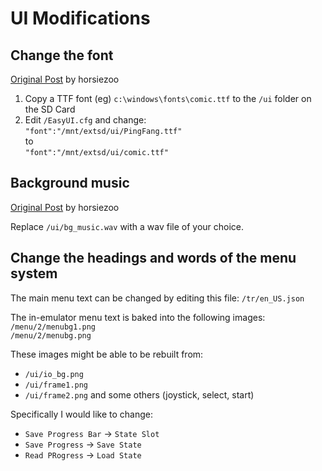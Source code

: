 # UI Modifications


## Change the font
[Original Post](https://github.com/nk64/GT4286/discussions/10) by horsiezoo

1. Copy a TTF font (eg) ```c:\windows\fonts\comic.ttf``` to the ```/ui``` folder on the SD Card 
2. Edit ```/EasyUI.cfg``` and change:  
    ```"font":"/mnt/extsd/ui/PingFang.ttf"```  
    to  
    ```"font":"/mnt/extsd/ui/comic.ttf"```

## Background music
[Original Post](https://github.com/nk64/GT4286/discussions/5#discussioncomment-11683578) by horsiezoo

Replace ```/ui/bg_music.wav``` with a wav file of your choice.


## Change the headings and words of the menu system
The main menu text can be changed by editing this file: ```/tr/en_US.json```

The in-emulator menu text is baked into the following images:  
```/menu/2/menubg1.png```  
```/menu/2/menubg.png```

These images might be able to be rebuilt from:
- ```/ui/io_bg.png```
- ```/ui/frame1.png```
- ```/ui/frame2.png```
and some others (joystick, select, start)

Specifically I would like to change:  
- ```Save Progress Bar``` -> ```State Slot```  
- ```Save Progress``` -> ```Save State```  
- ```Read PRogress``` -> ```Load State```  